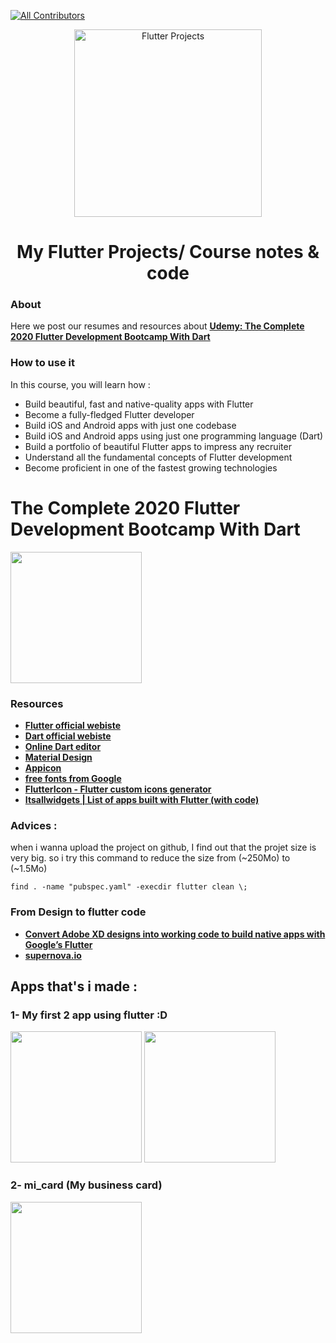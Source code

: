[![All Contributors](https://img.shields.io/badge/all_contributors-1-green.svg?style=flat-square)](#contributors-)


<p align="center">
  <a href="flutter.dev">
    <img alt="Flutter Projects" src="https://flutter.dev/assets/flutter-lockup-1caf6476beed76adec3c477586da54de6b552b2f42108ec5bc68dc63bae2df75.png" width="300" />
  </a>
</p>
<h1 align="center">
  My Flutter Projects/ Course notes & code
</h1>

### About

Here we post our resumes and resources about **[Udemy: The Complete 2020 Flutter Development Bootcamp With Dart](https://www.udemy.com/course/flutter-bootcamp-with-dart/)**

### How to use it 
In this course, you will learn how :

- Build beautiful, fast and native-quality apps with Flutter
- Become a fully-fledged Flutter developer
- Build iOS and Android apps with just one codebase
- Build iOS and Android apps using just one programming language (Dart)
- Build a portfolio of beautiful Flutter apps to impress any recruiter
- Understand all the fundamental concepts of Flutter development
- Become proficient in one of the fastest growing technologies

# The Complete 2020 Flutter Development Bootcamp With Dart

<img src="https://flutter.dev/assets/flutter-lockup-1caf6476beed76adec3c477586da54de6b552b2f42108ec5bc68dc63bae2df75.png" width="210" >


### Resources  

- **[Flutter official webiste](https://flutter.dev)**
- **[Dart official webiste](https://dart.dev)**
- **[Online Dart editor](https://dartpad.dev)**
- **[Material Design](https://material.io)**
- **[Appicon](https://appicon.co)**
- **[free fonts from Google](https://fonts.google.com/)**
- **[FlutterIcon - Flutter custom icons generator](https://www.fluttericon.com)**
- **[Itsallwidgets | List of apps built with Flutter (with code)](https://itsallwidgets.com)**


### Advices : 
 
when i wanna upload the project on github, I find out that the projet size is very big. so i try this command to reduce the size from (~250Mo) to (~1.5Mo)

``find . -name "pubspec.yaml" -execdir flutter clean \;``

### From Design to flutter code 

- **[Convert Adobe XD designs into working code to build native apps with Google’s Flutter](https://xd.adobelanding.com/xd-to-flutter/)**
- **[supernova.io](https://supernova.io/features/flutter)**

## Apps that's i made :

### 1- My first 2 app using flutter :D 
<p float="left">
  <img src="https://pbs.twimg.com/media/Eg75zYuXkAQsf4Y?format=jpg&name=4096x4096" width="210" />
  <img src="https://pbs.twimg.com/media/Eg75zZ6X0AEQlT2?format=jpg&name=4096x4096" width="210" /> 
</p>


### 2- mi_card (My business card) 
<img src="https://pbs.twimg.com/media/Ehb9-YQXkAAFdYz?format=jpg&name=large" width="210" >


